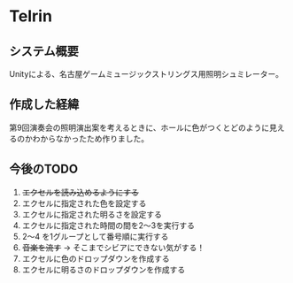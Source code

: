# Telrin
## システム概要
 Unityによる、名古屋ゲームミュージックストリングス用照明シュミレーター。

## 作成した経緯
 第9回演奏会の照明演出案を考えるときに、ホールに色がつくとどのように見えるのかわからなかったため作りました。

 ## 今後のTODO
 1. ~~エクセルを読み込めるようにする~~
 2. エクセルに指定された色を設定する
 3. エクセルに指定された明るさを設定する
 4. エクセルに指定された時間の間を2～3を実行する
 5. 2～4 を1グループとして番号順に実行する
 6. ~~音楽を流す~~ → そこまでシビアにできない気がする！
 7. エクセルに色のドロップダウンを作成する
 8. エクセルに明るさのドロップダウンを作成する

 